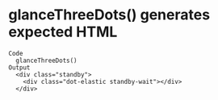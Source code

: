 # glanceThreeDots() generates expected HTML

    Code
      glanceThreeDots()
    Output
      <div class="standby">
        <div class="dot-elastic standby-wait"></div>
      </div>

